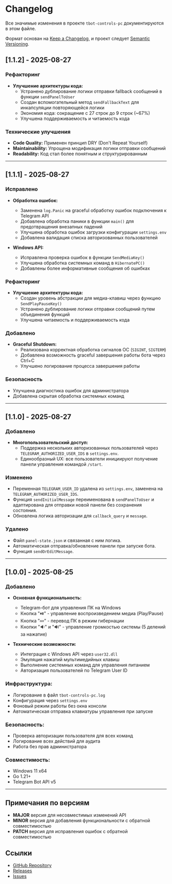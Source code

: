 # Changelog

Все значимые изменения в проекте `tbot-controls-pc` документируются в этом файле.

Формат основан на [Keep a Changelog](https://keepachangelog.com/ru/1.0.0/),
и проект следует [Semantic Versioning](https://semver.org/lang/ru/).

## [1.1.2] - 2025-08-27

### Рефакторинг
- **Улучшение архитектуры кода:**
  - Устранено дублирование логики отправки fallback сообщений в функции `sendPanelToUser`
  - Создан вспомогательный метод `sendFallbackText` для инкапсуляции повторяющейся логики
  - Экономия кода: сокращение с 27 строк до 9 строк (~67%)
  - Улучшена поддерживаемость и читаемость кода

### Технические улучшения
- **Code Quality:** Применен принцип DRY (Don't Repeat Yourself)
- **Maintainability:** Упрощена модификация логики отправки сообщений
- **Readability:** Код стал более понятным и структурированным

---

## [1.1.1] - 2025-08-27

### Исправлено
- **Обработка ошибок:**
  - Заменена `log.Panic` на graceful обработку ошибок подключения к Telegram API
  - Добавлена обработка паники в функции `main()` для предотвращения внезапных падений
  - Улучшена обработка ошибок загрузки конфигурации `settings.env`
  - Добавлена валидация списка авторизованных пользователей

- **Windows API:**
  - Исправлена проверка ошибок в функции `SendMediaKey()`
  - Улучшена обработка системных команд в `HibernatePC()`
  - Добавлены более информативные сообщения об ошибках

### Рефакторинг
- **Улучшение архитектуры кода:**
  - Создан уровень абстракции для медиа-клавиш через функцию `SendPlayPauseKey()`
  - Устранено дублирование логики отправки сообщений путем объединения функций
  - Улучшена читаемость и поддерживаемость кода

### Добавлено
- **Graceful Shutdown:**
  - Реализована корректная обработка сигналов ОС (`SIGINT`, `SIGTERM`)
  - Добавлена возможность graceful завершения работы бота через Ctrl+C
  - Улучшено логирование процесса завершения работы

### Безопасность
- Улучшена диагностика ошибок для администратора
- Добавлена скрытая обработка системных команд

---

## [1.1.0] - 2025-08-27

### Добавлено
- **Многопользовательский доступ:**
  - Поддержка нескольких авторизованных пользователей через `TELEGRAM_AUTHORIZED_USER_IDS` в `settings.env`.
  - Единообразный UX: все пользователи инициируют получение панели управления командой `/start`.

### Изменено
- Переменная `TELEGRAM_USER_ID` удалена из `settings.env`, заменена на `TELEGRAM_AUTHORIZED_USER_IDS`.
- Функция `sendInitialMessage` переименована в `sendPanelToUser` и адаптирована для отправки новой панели без сохранения состояния.
- Обновлена логика авторизации для `callback_query` и `message`.

### Удалено
- Файл `panel-state.json` и связанная с ним логика.
- Автоматическая отправка/обновление панели при запуске бота.
- Функция `sendOrEditMessage`.

---

## [1.0.0] - 2025-08-25

### Добавлено
- **Основная функциональность:**
  - Telegram-бот для управления ПК на Windows
  - Кнопка "⏯️" - управление воспроизведением медиа (Play/Pause)
  - Кнопка "💤" - перевод ПК в режим гибернации
  - Кнопки "🔉" и "🔊" - управление громкостью системы (5 делений за нажатие)

- **Технические возможности:**
  - Интеграция с Windows API через `user32.dll`
  - Эмуляция нажатий мультимедийных клавиш
  - Выполнение системных команд для управления питанием
  - Авторизация пользователей по Telegram User ID

### Инфраструктура:
- Логирование в файл `tbot-controls-pc.log`
- Конфигурация через `settings.env`
- Фоновый режим работы без окна консоли
- Автоматическая отправка клавиатуры управления при запуске

### Безопасность:
- Проверка авторизации пользователя для всех команд
- Логирование всех действий для аудита
- Работа без прав администратора

### Совместимость:
- Windows 11 x64
- Go 1.21+
- Telegram Bot API v5

---

## Примечания по версиям

- **MAJOR** версия для несовместимых изменений API
- **MINOR** версия для добавления функциональности с обратной совместимостью
- **PATCH** версия для исправления ошибок с обратной совместимостью

## Ссылки

- [GitHub Repository](https://github.com/DiscipulusVitae/tbot-controls-pc)
- [Releases](https://github.com/DiscipulusVitae/tbot-controls-pc/releases)
- [Issues](https://github.com/DiscipulusVitae/tbot-controls-pc/issues)
